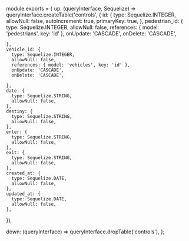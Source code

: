 module.exports = {
  up: (queryInterface, Sequelize) => queryInterface.createTable('controls', {
    id: {
      type: Sequelize.INTEGER,
      allowNull: false,
      autoIncrement: true,
      primaryKey: true,
    },
    pedestrian_id: {
      type: Sequelize.INTEGER,
      allowNull: false,
      references: { model: 'pedestrians', key: 'id' },
      onUpdate: 'CASCADE',
      onDelete: 'CASCADE',

    },
    vehicle_id: {
      type: Sequelize.INTEGER,
      allowNull: false,
      references: { model: 'vehicles', key: 'id' },
      onUpdate: 'CASCADE',
      onDelete: 'CASCADE',

    },
    date: {
      type: Sequelize.STRING,
      allowNull: false,
    },
    destiny: {
      type: Sequelize.STRING,
      allowNull: false,
    },
    enter: {
      type: Sequelize.STRING,
      allowNull: false,
    },
    exit: {
      type: Sequelize.STRING,
      allowNull: false,
    },
    created_at: {
      type: Sequelize.DATE,
      allowNull: false,
    },
    updated_at: {
      type: Sequelize.DATE,
      allowNull: false,
    },
  }),

  down: (queryInterface) => queryInterface.dropTable('controls'),
};


